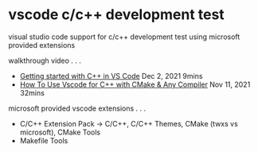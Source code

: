 # vscode c/c++ development test
visual studio code support for c/c++ development test using microsoft provided extensions

walkthrough video . . . 
- [Getting started with C++ in VS Code](https://youtu.be/dSGW-DLMnUc) Dec 2, 2021 9mins
- [How To Use Vscode for C++ with CMake & Any Compiler](https://youtu.be/gGxi500Q5uE) Nov 11, 2021 32mins

microsoft provided vscode extensions . . .
- C/C++ Extension Pack -> C/C++, C/C++ Themes, CMake (twxs vs microsoft), CMake Tools
- Makefile Tools